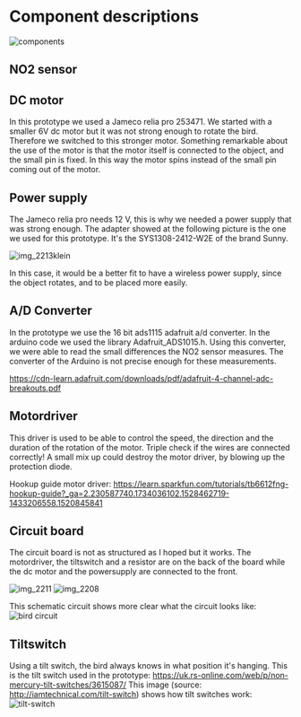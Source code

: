 # Component descriptions
![components](https://user-images.githubusercontent.com/31654421/40971480-1034dc5a-68be-11e8-9307-9f7e7ecde65f.jpg)

## NO2 sensor
## DC motor
In this prototype we used a Jameco relia pro 253471. We started with a smaller 6V dc motor but it was not strong enough to rotate the bird. Therefore we switched to this stronger motor. Something remarkable about the use of the motor is that the motor itself is connected to the object, and the small pin is fixed. In this way the motor spins instead of the small pin coming out of the motor. 

## Power supply
The Jameco relia pro needs 12 V, this is why we needed a power supply that was strong enough. The adapter showed at the following picture is the one we used for this prototype. It's the SYS1308-2412-W2E of the brand Sunny. 

![img_2213klein](https://user-images.githubusercontent.com/31654421/40981644-bd8be674-68db-11e8-80a4-dcecf0c7a6ab.jpg)

In this case, it would be a better fit to have a wireless power supply, since the object rotates, and to be placed more easily. 

## A/D Converter
In the prototype we use the 16 bit ads1115 adafruit a/d converter. In the arduino code we used the library Adafruit_ADS1015.h.
Using this converter, we were able to read the small differences the NO2 sensor measures. The converter of the Arduino is not precise enough for these measurements.

https://cdn-learn.adafruit.com/downloads/pdf/adafruit-4-channel-adc-breakouts.pdf

## Motordriver
This driver is used to be able to control the speed, the direction and the duration of the rotation of the motor. Triple check if the wires are connected correctly! A small mix up could destroy the motor driver, by blowing up the protection diode. 

Hookup guide motor driver:
https://learn.sparkfun.com/tutorials/tb6612fng-hookup-guide?_ga=2.230587740.1734036102.1528462719-1433206558.1520845841

## Circuit board
The circuit board is not as structured as I hoped but it works. The motordriver, the tiltswitch and a resistor are on the back of the board while the dc motor and the powersupply are connected to the front. 

![img_2211](https://user-images.githubusercontent.com/31654421/41039772-c35cd792-699a-11e8-8019-fc1010be7bb1.jpg)
![img_2208](https://user-images.githubusercontent.com/31654421/41039788-cc8b80f2-699a-11e8-8721-16809df29891.jpg)

This schematic circuit shows more clear what the circuit looks like:
![bird circuit](https://user-images.githubusercontent.com/31654421/41159503-04911dfc-6b2d-11e8-90c6-c00dcc495404.jpg)

## Tiltswitch
Using a tilt switch, the bird always knows in what position it's hanging.
This is the tilt switch used in the prototype:
https://uk.rs-online.com/web/p/non-mercury-tilt-switches/3615087/
This image (source: http://iamtechnical.com/tilt-switch) shows how tilt switches work:
![tilt-switch](https://user-images.githubusercontent.com/31654421/41160310-8938efba-6b2f-11e8-83e4-a8784ac12387.jpg)


